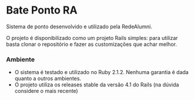 # Bate Ponto RA

Sistema de ponto desenvolvido e utilizado pela RedeAlumni.

O projeto é disponibilizado como um projeto Rails simples: para utilizar basta clonar o repositório e fazer as customizações que achar melhor.

### Ambiente

* O sistema é testado e utilizado no Ruby 2.1.2. Nenhuma garantia é dada quanto a outros ambientes.
* O projeto utiliza os releases stable da versão 4.1 do Rails (na dúvida considere o mais recente)